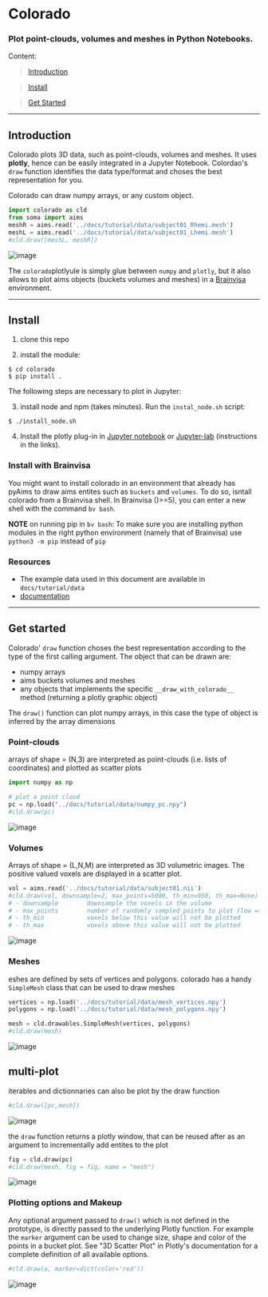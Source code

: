 # Colorado
### Plot point-clouds, volumes and meshes in Python Notebooks.

Content:
> [Introduction](#intro)

> [Install](#install)

> [Get Started](#getstarted)

---

<a id="intro"></a>
## Introduction

Colorado plots 3D data, such as point-clouds, volumes and meshes. It uses __plotly__, hence can be easily integrated in a Jupyter Notebook.
Colordao's `draw` function identifies the data type/format and choses the best representation for you.

Colorado can draw numpy arrays, or any custom object. 


```python
import colorado as cld
from soma import aims
meshR = aims.read('../docs/tutorial/data/subject01_Rhemi.mesh')
meshL = aims.read('../docs/tutorial/data/subject01_Lhemi.mesh')
#cld.draw([meshL, meshR])
```

![image](../docs/images/brain.jpg)

The `colorado`plotlyule is simply glue between `numpy` and `plotly`, but it also allows to plot aims objects (buckets volumes and meshes) in a 
[Brainvisa](https://brainvisa.info/web/) environment.

---

<a id="install"></a>
## Install
1. clone this repo

2. install the module:

```{bash}
$ cd colorado
$ pip install .
```

The following steps are necessary to plot in Jupyter:

3. install node and npm (takes minutes). Run the `instal_node.sh` script:
```
$ ./install_node.sh
```

4. Install the plotly plug-in in [Jupyter notebook](https://plotly.com/python/getting-started/#jupyter-notebook-support) or [Jupyter-lab](https://plotly.com/python/getting-started/#jupyterlab-support) (instructions in the links).

### Install with Brainvisa
You might want to install colorado in an environment that already has pyAims to draw aims entites such as `buckets` and `volumes`.
To do so, isntall colorado from a Brainvisa shell. In Brainvisa ()>=5), you can enter a new shell with the command `bv bash`.

**NOTE** on running pip in `bv bash`:
    To make sure you are installing python modules in the right python environment (namely that of Brainvisa) use `python3 -m pip` instead of `pip`




### Resources
* The example data used in this document are available in `docs/tutorial/data`
* [documentation](https://neurospin.github.io/colorado/build/html/colorado.html#module-colorado)

---

<a id="intro"></a>
## Get started
Colorado' `draw` function choses the best representation according to the type of the first calling argument.
The object that can be drawn are:
- numpy arrays
- aims buckets volumes and meshes
- any objects that implements the specific `__draw_with_colorado__` method (returning a plotly graphic object)

The `draw()` function can plot numpy arrays, in this case the type of object is inferred by the array dimensions

### Point-clouds
arrays of shape = (N,3) are interpreted as point-clouds (i.e. lists of coordinates) and plotted as scatter plots


```python
import numpy as np

# plot a point cloud
pc = np.load("../docs/tutorial/data/numpy_pc.npy")
#cld.draw(pc)
```

![image](../docs/tutorial/markdown/readme/Readme_files/point_cloud.png)

### Volumes
Arrays of shape = (L,N,M) are interpreted as 3D volumetric images.
The positive valued voxels are displayed in a scatter plot.


```python
vol = aims.read('../docs/tutorial/data/subject01.nii')
#cld.draw(vol, downsample=2, max_points=5000, th_min=950, th_max=None)
# - downsample        downsample the voxels in the volume
# - max_points        number of randomly sampled points to plot (low => fast)
# - th_min            voxels below this value will not be plotted
# - th_max            voxels above this value will not be plotted
```

![image](../docs/tutorial/markdown/readme/Readme_files/volume.png)

### Meshes
eshes are defined by sets of vertices and polygons.
colorado has a handy `SimpleMesh` class that can be used to draw meshes


```python
vertices = np.load('../docs/tutorial/data/mesh_vertices.npy')
polygons = np.load('../docs/tutorial/data/mesh_polygons.npy')

mesh = cld.drawables.SimpleMesh(vertices, polygons)
#cld.draw(mesh)
```

![image](../docs/tutorial/markdown/readme/Readme_files/mesh.png)

## multi-plot
iterables and dictionnaries can also be plot by the draw function


```python
#cld.draw([pc,mesh])
```

![image](../docs/tutorial/markdown/readme/Readme_files/two.png)

the `draw` function returns a plotly window, that can be reused after as an argument to incrementally add entites to the plot


```python
fig = cld.draw(pc)
#cld.draw(mesh, fig = fig, name = "mesh")
```

![image](../docs/tutorial/markdown/readme/Readme_files/two.png)

### Plotting options and Makeup

Any optional argument passed to `draw()` which is not defined in the prototype, is directly passed to the underlying Plotly function.
For example the `marker` argument can be used to change size, shape and color of the points in a bucket plot.
See "3D Scatter Plot" in Plotly's documentation for a complete definition of all available options.


```python
#cld.draw(a, marker=dict(color='red'))
```

![image](../docs/tutorial/markdown/readme/Readme_files/red.png)
